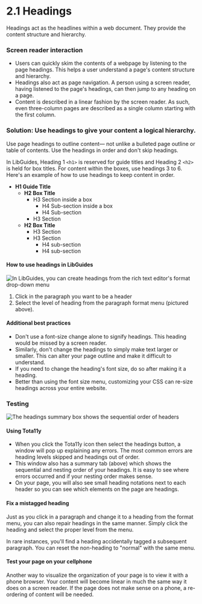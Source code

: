 # 2.1 Headings

Headings act as the headlines within a web document. They provide the content structure and hierarchy.

### Screen reader interaction

* Users can quickly skim the contents of a webpage by listening to the page headings. This helps a user understand a page's content structure and hierarchy.
* Headings also act as page navigation. A person using a screen reader, having listened to the page's headings, can then jump to any heading on a page.
* Content is described in a linear fashion by the screen reader. As such, even three-column pages are described as a single column starting with the first column.


### Solution: Use headings to give your content a logical hierarchy.

Use page headings to outline content— not unlike a bulleted page outline or table of contents. Use the headings in order and don't skip headings.

In LibGuides, Heading 1 `<h1>` is reserved for guide titles and Heading 2 `<h2>` is held for box titles. For content within the boxes, use headings 3 to 6. Here's an example of how to use headings to keep content in order.

* **H1 Guide Title**
  * **H2 Box Title**
    * H3 Section inside a box
      * H4 Sub-section inside a box
      * H4 Sub-section
    * H3 Section
  * **H2 Box Title**
    * H3 Section
    * H3 Section
      * H4 sub-section
      * H4 sub-section

#### How to use headings in LibGuides

![In LibGuides, you can create headings from the rich text editor&apos;s format drop-down menu](../.gitbook/assets/screen-shot-2019-03-18-at-10.54.14-am.png)

1. Click in the paragraph you want to be a header
2. Select the level of heading from the paragraph format menu \(pictured above\).

#### Additional best practices

* Don't use a font-size change alone to signify headings. This heading would be missed by a screen reader.
* Similarly, don't change the headings to simply make text larger or smaller. This can alter your page outline and make it difficult to understand.
* If you need to change the heading's font size, do so after making it a heading.
* Better than using the font size menu, customizing your CSS can re-size headings across your entire website.

### Testing

![The headings summary box shows the sequential order of headers](../.gitbook/assets/headings-summary-screen.png)

#### Using Tota11y

* When you click the Tota11y icon then select the headings button, a window will pop up explaining any errors. The most common errors are heading levels skipped and headings out of order.
* This window also has a summary tab \(above\) which shows the sequential and nesting order of your headings. It is easy to see where errors occurred and if your nesting order makes sense.
* On your page, you will also see small heading notations next to each header so you can see which elements on the page are headings.

#### Fix a mistagged heading

Just as you click in a paragraph and change it to a heading from the format menu, you can also repair headings in the same manner. Simply click the heading and select the proper level from the menu.

In rare instances, you'll find a heading accidentally tagged a subsequent paragraph. You can reset the non-heading to "normal" with the same menu.

#### **Test your page on your cellphone**

Another way to visualize the organization of your page is to view it with a phone browser. Your content will become linear in much the same way it does on a screen reader. If the page does not make sense on a phone, a re-ordering of content will be needed.
